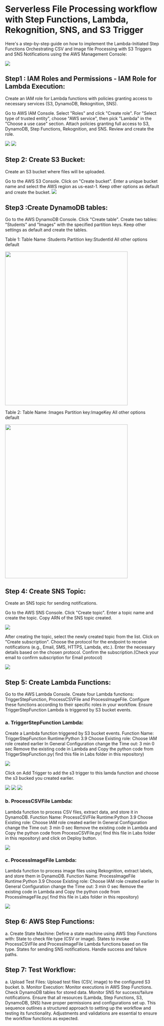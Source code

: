 # Serverless File Processing workflow with Step Functions, Lambda, Rekognition, SNS, and S3 Trigger

Here's a step-by-step guide on how to implement the Lambda-Initiated Step Functions Orchestrating CSV and Image  file Processing with S3 Triggers and SNS Notifications using the AWS Management Console:

<img src="https://github.com/sreedevi-langoju/12weekawsworkshopchallenge-/assets/135724041/2467e325-e5ec-4206-98bf-ad7db0e7cfe3">

## Step1 : IAM Roles and Permissions - IAM Role for Lambda Execution:

Create an IAM role for Lambda functions with policies granting access to necessary services (S3, DynamoDB, Rekognition, SNS).

Go to AWS IAM Console.
Select "Roles" and click "Create role".
For "Select type of trusted entity", choose "AWS service", then pick "Lambda" in the "Choose a use case" section.
Attach policies granting full access to S3, DynamoDB, Step Functions, Rekognition, and SNS.
Review and create the role.

<img src="https://github.com/sreedevi-langoju/12weekawsworkshopchallenge-/assets/135724041/9b1f5649-a782-4e83-a84e-4ae6d8081605">

<img src="https://github.com/sreedevi-langoju/12weekawsworkshopchallenge-/assets/135724041/3f8d0e80-344b-4048-8958-a281c7b0bb0e">


## Step 2: Create S3 Bucket:

Create an S3 bucket where files will be uploaded.

Go to the AWS S3 Console.
Click on "Create bucket".
Enter a unique bucket name and select the AWS region as us-east-1.
Keep other options as default and create the bucket.
<img src="https://github.com/sreedevi-langoju/12weekawsworkshopchallenge-/assets/135724041/d5882ee9-1de4-4761-8445-16adc0c2f094">


## Step3 :Create DynamoDB tables:

Go to the AWS DynamoDB Console.
Click "Create table".
Create two tables: "Students" and "Images" with the specified partition keys.
Keep other settings as default and create the tables.

Table 1:  Table Name :Students 
          Partition key:StudentId
          All other options default

<img src="https://github.com/sreedevi-langoju/12weekawsworkshopchallenge-/assets/135724041/d6278645-f43a-4d30-932a-ded4b4794be0" height=500 width=400>


Table 2:  Table Name :Images 
          Partition key:ImageKey
          All other options default

          
<img src="https://github.com/sreedevi-langoju/12weekawsworkshopchallenge-/assets/135724041/4d7d84c0-e4d1-46d9-b82b-621e7c8e82cb" height=500 width=400>


## Step 4: Create SNS Topic:

Create an SNS topic for sending notifications.

Go to the AWS SNS Console.
Click "Create topic".
Enter a topic name and create the topic.
Copy ARN of the SNS topic created.

<img src="https://github.com/sreedevi-langoju/12weekawsworkshopchallenge-/assets/135724041/4e25cdf0-212b-4281-878e-b1203427f347">


After creating the topic, select the newly created topic from the list.
Click on "Create subscription".
Choose the protocol for the endpoint to receive notifications (e.g., Email, SMS, HTTPS, Lambda, etc.).
Enter the necessary details based on the chosen protocol.
Confirm the subscription.(Check your email to confirm subscription for Email protocol)

<img src="https://github.com/sreedevi-langoju/12weekawsworkshopchallenge-/assets/135724041/b1396d1a-174b-4c96-9f00-b8a8231b0ddc">

## Step 5: Create Lambda Functions:

Go to the AWS Lambda Console.
Create four Lambda functions: TriggerStepFunction, ProcessCSVFile and ProcessImageFile.
Configure these functions according to their specific roles in your workflow.
Ensure TriggerStepFunction Lambda is triggered by S3 bucket events.

### a. TriggerStepFunction Lambda:

Create a Lambda function triggered by S3 bucket events.
Function Name: TriggerStepFunction
Runtime:Python 3.9
Choose Existing role: Choose IAM role created earlier
In General Configuration change the Time out: 3 min 0 sec
Remove the existing code in Lambda and Copy the python code from TriggerStepFunction.py( find this file in Labs folder in this repository)

<img src="https://github.com/sreedevi-langoju/12weekawsworkshopchallenge-/assets/135724041/abcab2f5-0578-4b88-bbdb-d16973c13192">


Click on Add Trigger to add the s3 trigger to this lamda function and choose the s3 bucked you created earlier.

<img src="https://github.com/sreedevi-langoju/12weekawsworkshopchallenge-/assets/135724041/6c45446b-841d-4080-9e84-c956a00f49ab">

<img src="https://github.com/sreedevi-langoju/12weekawsworkshopchallenge-/assets/135724041/73ecd337-4299-4057-a646-03ff5bb31543">

<img src="https://github.com/sreedevi-langoju/12weekawsworkshopchallenge-/assets/135724041/12b43b26-9cb3-473b-9964-e6068ed7b0cf">



### b. ProcessCSVFile Lambda:

Lambda function to process CSV files, extract data, and store it in DynamoDB.
Function Name: ProcessCSVFile
Runtime:Python 3.9
Choose Existing role: Choose IAM role created earlier
In General Configuration change the Time out: 3 min 0 sec
Remove the existing code in Lambda and Copy the python code from ProcessCSVFile.py( find this file in Labs folder in this repository) and click on Deploy button.

<img src="https://github.com/sreedevi-langoju/12weekawsworkshopchallenge-/assets/135724041/f52060ae-2d91-4478-8d03-bc029166f496">


### c. ProcessImageFile Lambda:

Lambda function to process image files using Rekognition, extract labels, and store them in DynamoDB.
Function Name: ProcessImageFile
Runtime:Python 3.9
Choose Existing role: Choose IAM role created earlier
In General Configuration change the Time out: 3 min 0 sec
Remove the existing code in Lambda and Copy the python code from ProcessImageFile.py( find this file in Labs folder in this repository)

<img src="https://github.com/sreedevi-langoju/12weekawsworkshopchallenge-/assets/135724041/d1e8740d-9eea-4e90-90eb-c8ce54376392">

## Step 6: AWS Step Functions:

a. Create State Machine:
Define a state machine using AWS Step Functions with:
State to check file type (CSV or image).
States to invoke ProcessCSVFile and ProcessImageFile Lambda functions based on file type.
States for sending SNS notifications.
Handle success and failure paths.




## Step 7: Test Workflow:
a. Upload Test Files:
Upload test files (CSV, image) to the configured S3 bucket.
b. Monitor Execution:
Monitor executions in AWS Step Functions.
Check DynamoDB tables for stored data.
Monitor SNS for success/failure notifications.
Ensure that all resources (Lambda, Step Functions, S3, DynamoDB, SNS) have proper permissions and configurations set up. This sequence outlines a structured approach to setting up the workflow and testing its functionality. Adjustments and validations are essential to ensure the workflow functions as expected.

